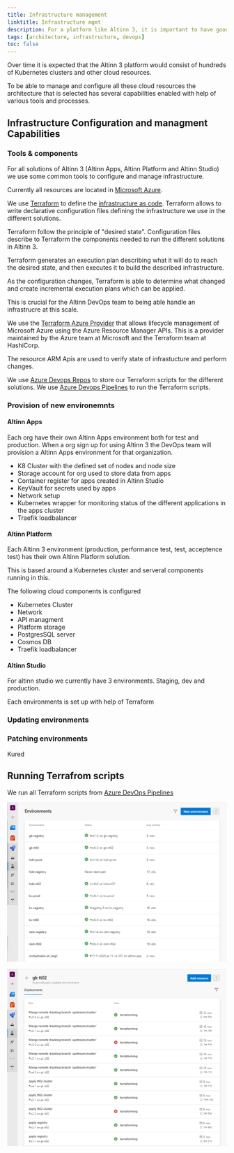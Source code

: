 ```yaml
---
title: Infrastructure management
linktitle: Infrastructure mgmt
description: For a platform like Altinn 3, it is important to have good tools and processes when it comes to configuration and management of infrastructure.
tags: [architecture, infrastructure, devops]
toc: false
---
```


Over time it is expected that the Altinn 3 platform would consist of hundreds of Kubernetes clusters and other cloud resources.

To be able to manage and configure all these cloud resources the architecture that is selected has several capabilities enabled with help of various tools and processes.

## Infrastructure Configuration and managment Capabilities

### Tools & components

For all solutions of Altinn 3 (Altinn Apps, Altinn Platform and Altinn Studio) we use some common tools to configure and manage infrastructure.

Currently all resources are located in [Microsoft Azure](https://azure.microsoft.com/).

We use [Terraform](https://www.terraform.io/) to define the [infrastructure as code](https://en.wikipedia.org/wiki/Infrastructure_as_code). Terraform allows to write declarative configuration files
defining the infrastructure we use in the different solutions.

Terraform follow the principle of "desired state". Configuration files describe to Terraform the components needed to run the different solutions in Altinn 3.

Terraform generates an execution plan describing what it will do to reach the desired state, and then executes it to build the described infrastructure.

As the configuration changes, Terraform is able to determine what changed and create incremental execution plans which can be applied.

This is crucial for the Altinn DevOps team to being able handle an infrastrucre at this scale.

We use the [Terraform Azure Provider](https://registry.terraform.io/providers/hashicorp/azurerm/latest) that allows lifecycle management of
Microsoft Azure using the Azure Resource Manager APIs. This is a provider maintained by the Azure team at Microsoft and the Terraform team at HashiCorp.

The resource ARM Apis are used to verify state of infrastucture and perform changes.

We use [Azure Devops Repos](https://azure.microsoft.com/services/devops/repos/) to store our Terraform scripts for the different solutions.
We use [Azure Devops Pipelines](https://azure.microsoft.com/services/devops/pipelines/) to run the Terraform scripts.

### Provision of new environemnts

#### Altinn Apps

Each org have their own Altinn Apps environment both for test and production. When a org sign up for using Altinn 3 the DevOps team
will provision a Altinn Apps environment for that organization.

- K8 Cluster with the defined set of nodes and node size
- Storage account for org used to store data from apps
- Container register for apps created in Altinn Studio
- KeyVault for secrets used by apps
- Network setup
- Kubernetes wrapper for monitoring status of the different applications in the apps cluster
- Traefik loadbalancer

#### Altinn Platform

Each Altinn 3 environment (production, performance test, test, acceptence test) has their own Altinn Platform solution.

This is based around a Kubernetes cluster and serveral components running in this.

The following cloud components is configured

- Kubernetes Cluster
- Network
- API managment
- Platform storage
- PostgresSQL server
- Cosmos DB
- Traefik loadbalancer

#### Altinn Studio

For altinn studio we currently have 3 environments. Staging, dev and production.

Each environments is set up with help of Terraform

### Updating environments




### Patching environments



Kured

## Running Terrafrom scripts

We run all Terraform scripts from [Azure DevOps Pipelines](https://docs.microsoft.com/en-us/azure/devops/pipelines/release/automate-terraform?view=azure-devops)

![Environment pipelines](environments_pipelines.png "Environment pipelines")

![Environment pipeline](environment_specific_pipeline.png "Environment pipeline")
